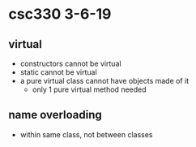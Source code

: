 # csc330 3-6-19

## virtual
- constructors cannot be virtual
- static cannot be virtual
- a pure virtual class cannot have objects made of it
	- only 1 pure virtual method needed

## name overloading
- within same class, not between classes


